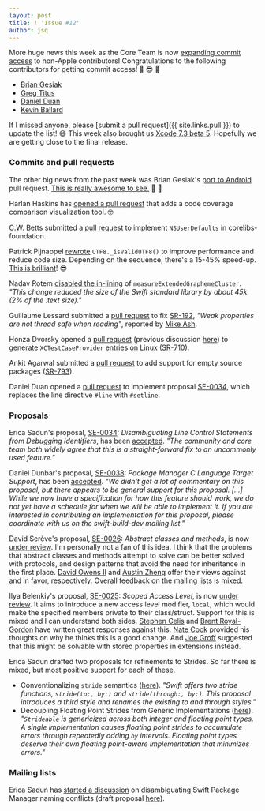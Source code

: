 ```yaml
---
layout: post
title: ! 'Issue #12'
author: jsq
---
```


More huge news this week as the Core Team is now [expanding commit access](https://swift.org/blog/swift-commit-access/) to non-Apple contributors! Congratulations to the following contributors for getting commit access! 🎉 😎 👏

- [Brian Gesiak](https://twitter.com/modocache/status/704344682071916544)
- [Greg Titus](https://twitter.com/gregtitus/status/704359205688315905)
- [Daniel Duan](https://github.com/dduan)
- [Kevin Ballard](https://github.com/kballard)

If I missed anyone, please [submit a pull request]({{ site.links.pull }}) to update the list! 😄 This week also brought us [Xcode 7.3 beta 5](http://adcdownload.apple.com/Developer_Tools/Xcode_7.3_beta_5/Xcode_7.3_beta_5_Release_Notes.pdf). Hopefully we are getting close to the final release.

<!--excerpt-->

### Commits and pull requests

The other big news from the past week was Brian Gesiak's [port to Android](https://github.com/apple/swift/pull/1442) pull request. [This is really awesome to see.](https://github.com/apple/swift/pull/1442#issuecomment-188997429) 🙇 👏

Harlan Haskins has [opened a pull request](https://github.com/apple/swift/pull/1417) that adds a code coverage comparison visualization tool. 🤓

C.W. Betts submitted a [pull request](https://github.com/apple/swift-corelibs-foundation/pull/251) to implement `NSUserDefaults` in corelibs-foundation.

Patrick Pijnappel [rewrote](https://github.com/apple/swift/pull/1477) `UTF8._isValidUTF8()` to improve performance and reduce code size. Depending on the sequence, there's a 15-45% speed-up. [This is brilliant](https://github.com/apple/swift/pull/1477#issuecomment-189788033)! 😎

Nadav Rotem [disabled the in-lining](https://github.com/apple/swift/commit/493f4e3747ce2f7faf238b809a17018593dc1bb9) of `measureExtendedGraphemeCluster`. *"This change reduced the size of the Swift standard library by about 45k (2% of the .text size)."*

Guillaume Lessard submitted a [pull request](https://github.com/apple/swift/pull/1454) to fix [SR-192](https://bugs.swift.org/browse/SR-192), *"Weak properties are not thread safe when reading"*, reported by [Mike Ash](https://twitter.com/mikeash).

Honza Dvorsky opened a [pull request](https://github.com/apple/swift-package-manager/pull/159) (previous discussion [here](https://github.com/apple/swift-package-manager/pull/156)) to generate `XCTestCaseProvider` entries on Linux ([SR-710](https://bugs.swift.org/browse/SR-710)).

Ankit Agarwal submitted a [pull request](https://github.com/apple/swift-package-manager/pull/149) to add support for empty source packages ([SR-793](https://bugs.swift.org/browse/SR-793)).

Daniel Duan opened a [pull request](https://github.com/apple/swift/pull/1501) to implement proposal [SE-0034](https://github.com/apple/swift-evolution/blob/master/proposals/0034-disambiguating-line.md), which replaces the line directive `#line` with `#setline`.

### Proposals

Erica Sadun's proposal, [SE-0034](https://github.com/apple/swift-evolution/blob/master/proposals/0034-disambiguating-line.md): *Disambiguating Line Control Statements from Debugging Identifiers*, has been [accepted](https://lists.swift.org/pipermail/swift-evolution-announce/2016-February/000050.html). *"The community and core team both widely agree that this is a straight-forward fix to an uncommonly used feature."*

Daniel Dunbar's proposal, [SE-0038](https://github.com/apple/swift-evolution/blob/master/proposals/0038-swiftpm-c-language-targets.md): *Package Manager C Language Target Support*, has been [accepted](https://lists.swift.org/pipermail/swift-build-dev/Week-of-Mon-20160222/000288.html). *"We didn't get a lot of commentary on this proposal, but there appears to be general support for this proposal. [...] While we now have a specification for how this feature should work, we do not yet have a schedule for when we will be able to implement it. If you are interested in contributing an implementation for this proposal, please coordinate with us on the swift-build-dev mailing list."*

David Scrève's proposal, [SE-0026](https://github.com/apple/swift-evolution/blob/master/proposals/0026-abstract-classes-and-methods.md): *Abstract classes and methods*, is now [under review](https://lists.swift.org/pipermail/swift-evolution-announce/2016-February/000048.html). I'm personally not a fan of this idea. I think that the problems that abstract classes and methods attempt to solve can be better solved with protocols, and design patterns that avoid the need for inheritance in the first place. [David Owens II](https://lists.swift.org/pipermail/swift-evolution/Week-of-Mon-20160222/011163.html) and [Austin Zheng](https://lists.swift.org/pipermail/swift-evolution/Week-of-Mon-20160222/011168.html) offer their views against and in favor, respectively. Overall feedback on the mailing lists is mixed.

Ilya Belenkiy's proposal, [SE-0025](https://github.com/apple/swift-evolution/blob/master/proposals/0025-scoped-access-level.md): *Scoped Access Level*, is now [under review](https://lists.swift.org/pipermail/swift-evolution-announce/2016-February/000049.html). It aims to introduce a new access level modifier, `local`, which would make the specified members private to their class/struct. Support for this is mixed and I can understand both sides. [Stephen Celis](https://lists.swift.org/pipermail/swift-evolution/Week-of-Mon-20160222/011201.html) and [Brent Royal-Gordon](https://lists.swift.org/pipermail/swift-evolution/Week-of-Mon-20160229/011405.html) have written great responses against this. [Nate Cook](https://lists.swift.org/pipermail/swift-evolution/Week-of-Mon-20160222/011210.html) provided his thoughts on why he thinks this is a good change. And [Joe Groff](https://lists.swift.org/pipermail/swift-evolution/Week-of-Mon-20160222/011314.html) suggested that this might be solvable with stored properties in extensions instead.

Erica Sadun drafted two proposals for refinements to Strides. So far there is mixed, but most positive support for each of these.

- Conventionalizing `stride` semantics ([here](https://github.com/apple/swift-evolution/pull/184)). *"Swift offers two stride functions, `stride(to:, by:)` and `stride(through:, by:)`. This proposal introduces a third style and renames the existing to and through styles."*
- Decoupling Floating Point Strides from Generic Implementations ([here](https://github.com/apple/swift-evolution/pull/185)). *"`Strideable` is genericized across both integer and floating point types. A single implementation causes floating point strides to accumulate errors through repeatedly adding `by` intervals. Floating point types deserve their own floating point-aware implementation that minimizes errors."*

### Mailing lists

Erica Sadun has [started a discussion](https://lists.swift.org/pipermail/swift-build-dev/Week-of-Mon-20160222/000289.html) on disambiguating Swift Package Manager naming conflicts (draft proposal [here](https://github.com/apple/swift-evolution/pull/182/)).

